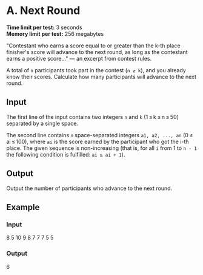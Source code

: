 # A. Next Round

**Time limit per test:** 3 seconds  
**Memory limit per test:** 256 megabytes

"Contestant who earns a score equal to or greater than the k-th place finisher's score will advance to the next round, as long as the contestant earns a positive score..." — an excerpt from contest rules.

A total of `n` participants took part in the contest (`n ≥ k`), and you already know their scores. Calculate how many participants will advance to the next round.

## Input

The first line of the input contains two integers `n` and `k` (1 ≤ k ≤ n ≤ 50) separated by a single space.

The second line contains `n` space-separated integers `a1, a2, ..., an` (0 ≤ ai ≤ 100), where `ai` is the score earned by the participant who got the i-th place. The given sequence is non-increasing (that is, for all `i` from 1 to `n - 1` the following condition is fulfilled: `ai ≥ ai + 1`).

## Output

Output the number of participants who advance to the next round.

## Example

### Input

8 5 10 9 8 7 7 7 5 5

### Output

6
